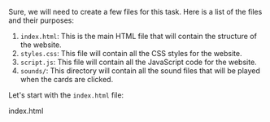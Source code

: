 Sure, we will need to create a few files for this task. Here is a list of the files and their purposes:

1. `index.html`: This is the main HTML file that will contain the structure of the website.
2. `styles.css`: This file will contain all the CSS styles for the website.
3. `script.js`: This file will contain all the JavaScript code for the website.
4. `sounds/`: This directory will contain all the sound files that will be played when the cards are clicked.

Let's start with the `index.html` file:

index.html
